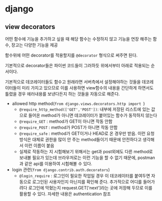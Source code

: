 # django

## view decorators

어떤 함수에 기능을 추가하고 싶을 때 해당 함수는 수정하지 않고 기능을 연장 해주는 함수, 장고는 다양한 기능을 제공

함수위에 어떤 decorator를 적용할지를 `@decorator` 형식으로 써주면 된다.

기본적으로 decorator들은 파이썬 코드들이 그러하듯 위에서부터 아래로 적용되는 순서이다.

기본적으로 데코레이터들도 함수고 원래라면 서버측에서 설정해야하는 것들을 데코레이터들이 미리 가지고 있으므로 이를 사용하면 view함수의 내용을 간단하게 하면서도 틀렸을 경우 에러내용를 보낸다든지 하는 것들을 자동으로 해준다.

- allowed http method(`from django.views.decorators.http import `)
  - `@require_http_method(['GET','POST'])`: 내부에 저장된 리스트에 있는 값으로 들어온 method가 아니면 데코레이터가 붙어있는 함수가 동작하지 않는다
  - `@require_GET` : method가 GET이 아니면 작동 안함
  - `@require_POST` : method가 POST가 아니면 작동 안함
  - `@require_safe` : method가 GET이거나 HEAD로 온 경우만 받음. 이런 요청방식은 대체로 권한을 많이 안 주는 method들이기 때문에 안전하다고 생각해서 이런 이름이 붙음
  - 실제로 작동하는 지 시험해보기 위해서는 get과 post외에도 다른 method로 보내볼 필요가 있는데 브라우저로는 이런 기능을 할 수 없기 때문에, postman과 같은 api를 이용하여 시험해볼 수 있다.
- login 관련(`from django.contrib.auth.decorators`)
  - `@login_require` : 로그인이 필요한 작업일 경우 이 데코레이터를 붙여두면 자동으로 로그인된 사용자인지 아닌지를 확인해 준다. 추가적으로 어디를 들어가려다 로그인에 막혔는지 request.GET['next']라는 곳에 저장해 두므로 이를 활용할 수 있다. 자세한 내용은 authentication 참조

